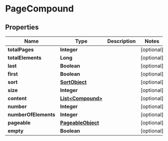 

# PageCompound


## Properties

| Name | Type | Description | Notes |
|------------ | ------------- | ------------- | -------------|
|**totalPages** | **Integer** |  |  [optional] |
|**totalElements** | **Long** |  |  [optional] |
|**last** | **Boolean** |  |  [optional] |
|**first** | **Boolean** |  |  [optional] |
|**sort** | [**SortObject**](SortObject.md) |  |  [optional] |
|**size** | **Integer** |  |  [optional] |
|**content** | [**List&lt;Compound&gt;**](Compound.md) |  |  [optional] |
|**number** | **Integer** |  |  [optional] |
|**numberOfElements** | **Integer** |  |  [optional] |
|**pageable** | [**PageableObject**](PageableObject.md) |  |  [optional] |
|**empty** | **Boolean** |  |  [optional] |



